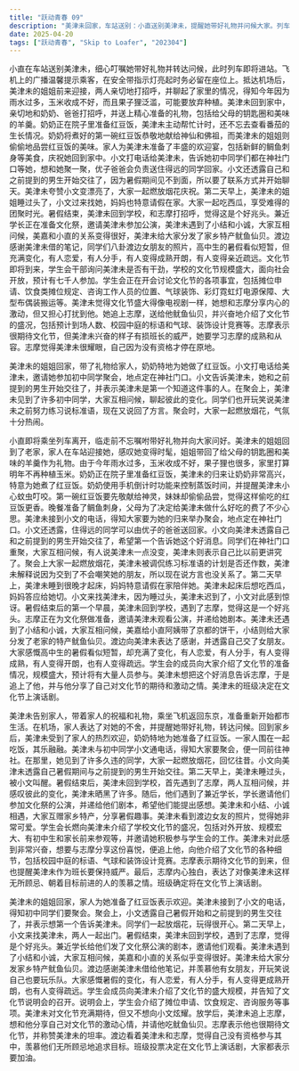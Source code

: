 ```yaml
---
title: "跃动青春 09"
description: "美津未回家，车站送别：小直送别美津未，提醒她带好礼物并问候大家。列车即将进站。美津未回家，飞机上的对话：飞机上广播提醒乘客在安全带指示灯亮起时不要离开座位。美津未回家，机场重逢：美津未的姐姐在机场接她，两人讨论了玉米收成不好和果子狸的问题。美津未回家，家庭团聚：美津未回到家，和奶奶、爸爸打招呼，并给家人带了礼物。奶奶正在院子里烧红豆饭。美津未回家，红豆饭准备：奶奶准备红豆饭，美津未帮忙计时，并去查看番茄。美津未回家，祭拜与偷吃：奶奶将第一碗红豆饭献给神仙和佛祖，美津未的姐姐偷吃红豆饭。美津未回家，欢迎宴：家人为美津未准备了鲷鱼刺身等丰盛的食物，庆祝她回家。与老同学重聚，小文的电话：小文打电话给美津未，邀请她参加初中同学聚会，地点在神社门口。与老同学重聚，聚会上的告白：小文告诉美津未，她和之前提到的男生交往了，并感谢美津未是第一个知道的人。与老同学重聚，老友相见：美津未和初中同学们见面，大家互相问候，并聊起彼此的变化。与老同学重聚，方言的回归：同学们调侃美津未之前练习说标准语，现在又说回方言了。与老同学重聚，烟花：大家一起放烟花。乡下的日常，睡懒觉：美津未睡到很晚才起床，妈妈请假在家陪她。乡下的日常，西瓜：美津未起床后要吃西瓜。乡下的日常，小文来访：小文来找美津未，美津未因为睡过头而迟到。乡下的日常，海边游玩：美津未和小文在海边玩耍。重返都市，暑假结束：暑假结束，美津未要回到东京上学了。重返都市，机场道别：美津未在机场与家人道别，虽然有些伤感，但她准备回到都市生活。重返都市，学校再会：美津未回到学校，遇到了志摩，两人互相问候。重返都市，偶遇兼近学长：美津未和志摩遇到了兼近学长，学长邀请他们参加文化祭公演。重返都市，同学相见：美津未遇到了小结和小诚，大家互相问候，并分享各自家乡的特产。重返都市，渡边的女友：美津未看到渡边的女友照片，觉得很可爱。重返都市，暑假的变化：大家聊起暑假期间的变化，有人恋爱，有人分手，有人变得更加成熟和开朗。重返都市，文化祭的准备：学生会长燃向美津未介绍了学校文化节的盛况，并邀请她积极参与学生会的工作。文化祭准备，文化节说明会：学生会召开文化节说明会，介绍摊位申请、饮食规定、咨询服务等事项。文化祭准备，内心的喜悦：美津未对文化节充满期待，但又不想向小文炫耀。文化祭准备，偶遇志摩：美津未在放学后追上志摩，想和他分享自己对文化节的激动心情，并请他吃鱿鱼仙贝。文化祭准备，志摩的回应：志摩表示他也很期待文化节，并称赞美津未的坦率。文化祭准备，渡边的想法：渡边看着美津未和志摩，觉得自己没有资格参与其中，羡慕他们无所顾忌地追求目标。文化祭准备，班级话剧：班级投票决定在文化节上演话剧。"
date: 2025-04-20
tags: ["跃动青春", "Skip to Loafer", "202304"]
---
```


小直在车站送别美津未，细心叮嘱她带好礼物并转达问候，此时列车即将进站。飞机上的广播温馨提示乘客，在安全带指示灯亮起时务必留在座位上。抵达机场后，美津未的姐姐前来迎接，两人亲切地打招呼，并聊起了家里的情况，得知今年因为雨水过多，玉米收成不好，而且果子狸泛滥，可能要放弃种植。美津未回到家中，亲切地和奶奶、爸爸打招呼，并送上精心准备的礼物，包括给父母的钥匙圈和美味的羊羹。奶奶正在院子里准备红豆饭，美津未主动帮忙计时，还不忘去查看番茄的生长情况。奶奶将煮好的第一碗红豆饭恭敬地献给神仙和佛祖，而美津未的姐姐则偷偷地品尝红豆饭的美味。家人为美津未准备了丰盛的欢迎宴，包括新鲜的鲷鱼刺身等美食，庆祝她回到家中。小文打电话给美津未，告诉她初中同学们都在神社门口等她，想和她聚一聚，优子爸爸会负责送住得远的同学回家。小文还透露自己和之前提到的男生开始交往了，因为暑假期间见不到面，所以要了联系方式并开始聊天。美津未夸赞小文变漂亮了，大家一起燃放烟花庆祝。第二天早上，美津未的姐姐睡过头了，小文过来找她，妈妈也特意请假在家。大家一起吃西瓜，享受难得的团聚时光。暑假结束，美津未回到学校，和志摩打招呼，觉得这是个好兆头。兼近学长正在准备文化祭，邀请美津未参加公演，美津未遇到了小结和小诚，大家互相问候，美嘉和小直的关系变得很好，美津未给大家分发了家乡特产鱿鱼仙贝。渡边感谢美津未借的笔记，同学们八卦渡边女朋友的照片，高中生的暑假看似短暂，但充满变化，有人恋爱，有人分手，有人变得成熟开朗，有人变得亲近疏远。文化节即将到来，学生会干部询问美津未是否有干劲，学校的文化节规模盛大，面向社会开放，预计有七千人参加。学生会正在开会讨论文化节的各项事宜，包括摊位申请、饮食类摊位规定、咨询工作人员的位置、气球装饰、彩灯霓虹灯电源保障、大型布偶装搬运等。美津未觉得文化节盛大得像电视剧一样，她想和志摩分享内心的激动，但又担心打扰到他。她追上志摩，送给他鱿鱼仙贝，并兴奋地介绍了文化节的盛况，包括预计到场人数、校园中庭的标语和气球、装饰设计竞赛等。志摩表示很期待文化节，但美津未兴奋的样子有损班长的威严，她要学习志摩的成熟和从容。志摩觉得美津未很耀眼，自己因为没有资格才停在原地。

美津未的姐姐回家，带了礼物给家人，奶奶特地为她做了红豆饭。小文打电话给美津未，邀请她参加初中同学聚会，地点定在神社门口。小文告诉美津未，她和之前提到的男生开始交往了，并表示美津未是第一个知道这件事的人。在聚会上，美津未见到了许多初中同学，大家互相问候，聊起彼此的变化。同学们也开玩笑说美津未之前努力练习说标准语，现在又说回了方言。聚会时，大家一起燃放烟花，气氛十分热闹。

小直即将乘坐列车离开，临走前不忘嘱咐带好礼物并向大家问好。美津未的姐姐回到了老家，家人在车站迎接她，感叹她变得时髦，姐姐带回了给父母的钥匙圈和美味的羊羹作为礼物。由于今年雨水过多，玉米收成不好，果子狸也很多，家里打算明年不再种植玉米。奶奶正在院子里准备红豆饭，美津未的归来让奶奶非常高兴，特意为她煮了红豆饭。奶奶使用手机倒计时功能来控制蒸饭时间，并提醒美津未小心蚊虫叮咬。第一碗红豆饭要先敬献给神灵，妹妹却偷偷品尝，觉得这样偷吃的红豆饭更香。晚餐准备了鲷鱼刺身，父母为了决定给美津未做什么好吃的费了不少心思。美津未接到小文的电话，得知大家要为她的归来举办聚会，地点定在神社门口。小文还透露，住得远的同学可以由优子的爸爸送回家。小文向美津未透露自己和之前提到的男生开始交往了，希望第一个告诉她这个好消息。同学们在神社门口重聚，大家互相问候，有人说美津未一点没变，美津未则表示自己比以前更讲究了。聚会上大家一起燃放烟花，美津未被调侃练习标准语的计划是否还作数，美津未解释说因为交到了不会嘲笑她的朋友，所以现在说方言也没关系了。第二天早上，美津未睡到很晚才起床，妈妈特意请假在家陪伴她。美津未起床后想吃西瓜，妈妈答应给她切。小文来找美津未，因为睡过头，美津未迟到了，小文对此感到惊讶。暑假结束后的第一个早晨，美津未回到学校，遇到了志摩，觉得这是一个好兆头。志摩正在为文化祭做准备，邀请美津未观看公演，并递给她剧本。美津未还遇到了小结和小诚，大家互相问候，美嘉给小直阿姨带了京都的饼干，小结则给大家分发了老家的特产鱿鱼仙贝。渡边向美津未表达了感谢，并透露自己交了女朋友。大家感慨高中生的暑假看似短暂，却充满了变化，有人恋爱，有人分手，有人变得成熟，有人变得开朗，也有人变得疏远。学生会的成员向大家介绍了文化节的准备情况，规模盛大，预计将有大量人员参与。美津未想把这个好消息告诉志摩，于是追上了他，并与他分享了自己对文化节的期待和激动之情。美津未的班级决定在文化节上演话剧。

美津未告别家人，带着家人的祝福和礼物，乘坐飞机返回东京，准备重新开始都市生活。在机场，家人表达了对她的不舍，并提醒她带好礼物，转达问候。回到家乡后，美津未受到了家人的热烈欢迎，奶奶特地为她准备了红豆饭。一家人围在一起吃饭，其乐融融。美津未与初中同学小文通电话，得知大家要聚会，便一同前往神社。在那里，她见到了许多久违的同学，大家一起燃放烟花，回忆往昔。小文向美津未透露自己暑假期间与之前提到的男生开始交往。第二天早上，美津未睡过头，被小文叫醒。暑假结束后，美津未回到学校，首先遇到了志摩，两人互相问候，并感叹彼此的变化，美津未晒黑了许多。随后，他们遇到了兼近学长，学长邀请他们参加文化祭的公演，并递给他们剧本，希望他们能提出感想。美津未和小结、小诚相遇，大家互赠家乡特产，分享暑假趣事。美津未看到渡边女友的照片，觉得她非常可爱。学生会长燃向美津未介绍了学校文化节的盛况，包括对外开放、规模宏大、有初中生和家长前来参观等，并邀请她积极参与学生会的工作。美津未对此感到非常兴奋，想要与志摩分享这份喜悦，便追上他，向他介绍了文化节的各种细节，包括校园中庭的标语、气球和装饰设计竞赛。志摩表示期待文化节的到来，但也提醒美津未作为班长要保持威严。最后，志摩内心独白，表达了对像美津未这样无所顾忌、朝着目标前进的人的羡慕之情。班级确定将在文化节上演话剧。

美津未的姐姐回家，家人为她准备了红豆饭表示欢迎。美津未接到了小文的电话，得知初中同学们要聚会。聚会上，小文透露自己暑假开始和之前提到的男生交往了，并表示想第一个告诉美津未。同学们一起放烟花，玩得很开心。第二天早上，小文来找美津未，两人一起出门。暑假结束，美津未回到学校，遇到了志摩，觉得是个好兆头。兼近学长给他们发了文化祭公演的剧本，邀请他们观看。美津未遇到了小结和小诚，大家互相问候，美嘉和小直的关系似乎变得很好。美津未给大家分发家乡特产鱿鱼仙贝。渡边感谢美津未借给他笔记，并羡慕他有女朋友，开玩笑说自己也要玩乐队。大家感慨暑假的变化，有人恋爱，有人分手，有人变得更成熟开朗，也有人变得疏远。学生会成员向美津未介绍了文化节的盛大规模，并告知了文化节说明会的召开。说明会上，学生会介绍了摊位申请、饮食规定、咨询服务等事项。美津未对文化节充满期待，但又不想向小文炫耀。放学后，美津未追上志摩，想和他分享自己对文化节的激动心情，并请他吃鱿鱼仙贝。志摩表示他也很期待文化节，并称赞美津未的坦率。渡边看着美津未和志摩，觉得自己没有资格参与其中，羡慕他们无所顾忌地追求目标。班级投票决定在文化节上演话剧，大家都表示要加油。